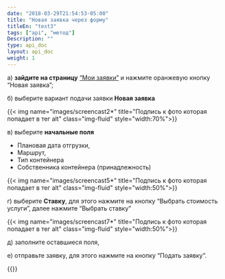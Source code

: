 ```yaml
---
date: "2018-03-29T21:54:53-05:00"
title: "Новая заявка через форму"
titleEn: "test3"
tags: ["api", "метод"]
Description: ""
type: api_doc
layout: api_doc
weight: 1
---
```


а) **зайдите на страницу** <a href="https://my.fesco.com/requests" target="_blank">“Мои заявки”</a>   и нажмите оранжевую кнопку “Новая заявка”;

б) выберите вариант подачи заявки **Новая заявка**

{{< img name="images/screencast2*" title="Подпись к фото которая попадает в тег alt" class="img-fluid" style="width:70%">}}
<br/>

в) выберите **начальные поля**

- Плановая дата отгрузки, 
- Маршрут, 
- Тип контейнера 
- Собственника контейнера (принадлежность)

{{< img name="images/screencast5*" title="Подпись к фото которая попадает в тег alt" class="img-fluid" style="width:50%">}}
<br/>

г) выберите **Ставку**, 
для этого нажмите на кнопку “Выбрать стоимость услуги”, далее нажмите “Выбрать ставку”

{{< img name="images/screencast7*" title="Подпись к фото которая попадает в тег alt" class="img-fluid" style="width:50%">}}
<br/>

д) заполните оставшиеся поля, 

е) отправьте заявку, для этого нажмите на кнопку “Подать заявку”.

{{<alert icon="envelope" color="alert8-light" text="После отправки заявки вам будет отправлено уведомление с деталями заявки на почту. По желанию вы можете продолжать переписку, нажимая ОТВЕТИТЬ  на письмо заявки." close="false">}} 
